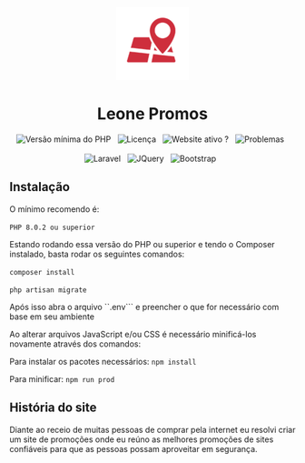 <div align="center">
    <img src="https://raw.githubusercontent.com/leonetecbr/leone-promos/main/public/img/128.png" alt="Leone Promos">
    <h1>Leone Promos</h1>
    <img src="https://img.shields.io/badge/PHP->=7.4-green.svg" alt="Versão mínima do PHP"/>&nbsp;&nbsp;
    <img src="https://img.shields.io/github/license/leonetecbr/leone-promos.svg" alt="Licença"/>&nbsp;&nbsp;
    <img src="https://img.shields.io/website-up-down-green-red/https/ofertas.leone.tec.br.svg" alt="Website ativo ?"/>&nbsp;&nbsp;
    <img src="https://img.shields.io/github/issues/leonetecbr/leone-promos.svg" alt="Problemas"/>&nbsp;&nbsp;
    <br><br>
    <img src="https://img.shields.io/badge/Laravel-FF2D20?style=for-the-badge&logo=laravel&logoColor=white" alt="Laravel"/>&nbsp;&nbsp;
    <img src="https://img.shields.io/badge/jQuery-0769AD?style=for-the-badge&logo=jquery&logoColor=white" alt="JQuery"/>&nbsp;&nbsp;
    <img src="https://img.shields.io/badge/Bootstrap-563D7C?style=for-the-badge&logo=bootstrap&logoColor=white" alt="Bootstrap"/>&nbsp;&nbsp;
</div>

## Instalação

O mínimo recomendo é:

```PHP 8.0.2 ou superior```

Estando rodando essa versão do PHP ou superior e tendo o Composer instalado, basta rodar os
seguintes comandos:

```composer install```

```php artisan migrate```

Após isso abra o arquivo ``.env``` e preencher o que for necessário com base em seu ambiente

Ao alterar arquivos JavaScript e/ou CSS é necessário minificá-los novamente através dos comandos:

Para instalar os pacotes necessários: `npm install`

Para minificar: `npm run prod`

## História do site

Diante ao receio de muitas pessoas de comprar pela internet eu resolvi criar um site de promoções onde eu reúno as
melhores promoções de sites confiáveis para que as pessoas possam aproveitar em segurança.

